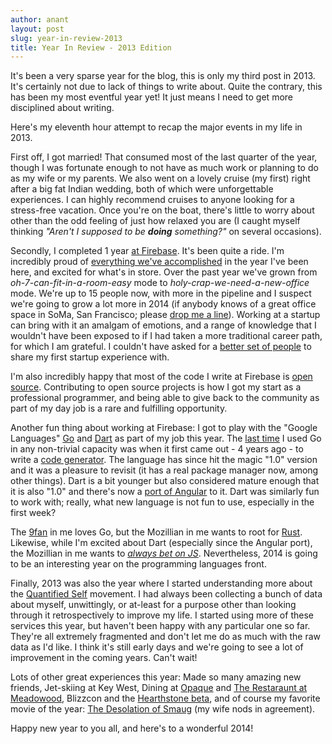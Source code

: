 ```yaml
---
author: anant
layout: post
slug: year-in-review-2013
title: Year In Review - 2013 Edition
---
```


It's been a very sparse year for the blog, this is only my third post in 2013.
It's certainly not due to lack of things to write about. Quite the contrary, this
has been my most eventful year yet! It just means I need to get more
disciplined about writing.

Here's my eleventh hour attempt to recap the major events in my life in 2013.

First off, I got married! That consumed most of the last quarter of the year,
though I was fortunate enough to not have as much work or planning to do as
my wife or my parents. We also went on a lovely cruise (my first) right after
a big fat Indian wedding, both of which were unforgettable experiences. I can
highly recommend cruises to anyone looking for a stress-free vacation. Once
you're on the boat, there's little to worry about other than the odd feeling of
just how relaxed you are (I caught myself thinking *"Aren't I supposed to be
**doing** something?"* on several occasions).

Secondly, I completed 1 year [at Firebase](http://kix.in/2012/11/25/a-new-beginning/).
It's been quite a ride. I'm incredibly proud of
[everything we've accomplished](https://www.firebase.com/blog/2013-12-31-firebase-in-2013.html)
in the year I've been here, and excited for what's in store. Over the past year
we've grown from *oh-7-can-fit-in-a-room-easy* mode to
*holy-crap-we-need-a-new-office* mode. We're up to 15 people now, with more in
the pipeline and I suspect we're going to grow a lot more in 2014
(if anybody knows of a great office space in SoMa, San Francisco; please
[drop me a line](mailto:anant@kix.in)). Working at a startup can bring with
it an amalgam of emotions, and a range of knowledge that I wouldn't have been
exposed to if I had taken a more traditional career path, for which I am
grateful. I couldn't have asked for a
[better set of people](https://www.firebase.com/about.html) to share my
first startup experience with.

I'm also incredibly happy that most of the code I write at Firebase is
[open source](https://github.com/firebase). Contributing to open source
projects is how I got my start as a professional programmer, and being able
to give back to the community as part of my day job is a rare
and fulfilling opportunity.

Another fun thing about working at Firebase: I got to play with the
"Google Languages" [Go](http://golang.org/) and [Dart](https://www.dartlang.org/)
as part of my job this year. The [last time](http://kix.in/2009/11/11/go-why-i-e29da4-google/)
I used Go in any non-trivial capacity was when it first came out - 4 years ago -
to write a [code generator](https://github.com/anantn/pepys). The language has
since hit the magic "1.0" version and it was a pleasure to revisit (it has a
real package manager now, among other things). Dart is a bit younger but also
considered mature enough that it is also "1.0" and there's now a
[port of Angular](https://github.com/angular/angular.dart) to it. Dart was
similarly fun to work with; really, what new language is not fun to use,
especially in the first week?

The [9fan](http://9fans.net) in me loves Go, but the Mozillian in me wants to root for
[Rust](http://www.rust-lang.org/). Likewise, while I'm excited about Dart
(especially since the Angular port), the Mozillian in me wants to
[*always bet on JS*](http://alwaysbetonjs.com). Nevertheless, 2014 is
going to be an interesting year on the programming languages front.

Finally, 2013 was also the year where I started understanding more about the
[Quantified Self](http://en.wikipedia.org/wiki/Quantified_Self) movement.
I had always been collecting a bunch of data about myself, unwittingly, or
at-least for a purpose other than looking through it retrospectively to
improve my life. I started using more of these services this year, but haven't
been happy with any particular one so far. They're all extremely fragmented
and don't let me do as much with the raw data as I'd like. I think it's
still early days and we're going to see a lot of improvement in the coming
years. Can't wait!

Lots of other great experiences this year: Made so many amazing new friends,
Jet-skiing at Key West, Dining at [Opaque](http://sf.darkdining.com/) and
[The Restaraunt at Meadowood](http://www.therestaurantatmeadowood.com/),
Blizzcon and the [Hearthstone beta](http://us.battle.net/hearthstone/en/),
and of course my favorite movie of the year:
[The Desolation of Smaug](http://www.imdb.com/title/tt1170358/)
(my wife nods in agreement).

Happy new year to you all, and here's to a wonderful 2014!
